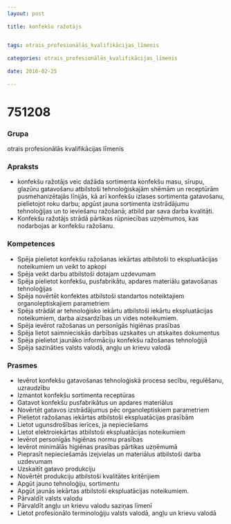 ```yaml
---
layout: post
    
title: konfekšu ražotājs

    
tags: otrais_profesionālās_kvalifikācijas_līmenis
    
categories: otrais_profesionālās_kvalifikācijas_līmenis
    
date: 2016-02-25
    
---
```

# 751208

### Grupa
otrais profesionālās kvalifikācijas līmenis


### Apraksts

* konfekšu ražotājs veic dažāda sortimenta konfekšu masu, sīrupu, glazūru gatavošanu atbilstoši tehnoloģiskajām shēmām un receptūrām pusmehanizētajās līnijās, kā arī konfekšu izlases sortimenta gatavošanu, pielietojot roku darbu; apgūst jauna sortimenta izstrādājumu tehnoloģijas un to ieviešanu ražošanā; atbild par sava darba kvalitāti. 
* Konfekšu ražotājs strādā pārtikas rūpniecības uzņēmumos, kas nodarbojas ar konfekšu ražošanu. 	 

### Kompetences

* Spēja pielietot konfekšu ražošanas iekārtas atbilstoši to ekspluatācijas noteikumiem un veikt to apkopi
* Spēja veikt darbu atbilstoši dotajam uzdevumam
* Spēja pielietot konfekšu, pusfabrikātu, apdares materiālu gatavošanas tehnoloģijas
* Spēja novērtēt konfektes atbilstoši standartos noteiktajiem organoleptiskajiem parametriem
* Spēja strādāt ar tehnoloģisko iekārtu atbilstoši iekārtu ekspluatācijas noteikumiem, darba aizsardzības un vides noteikumiem.
* Spēja ievērot ražošanas un personīgās higiēnas prasības
* Spēja lietot saimnieciskās darbības uzskaites un atskaites dokumentus
* Spēja pielietot jaunāko informāciju konfekšu ražošanas tehnoloģijā
* Spēja sazināties valsts valodā, angļu un krievu valodā

### Prasmes 
* Ievērot konfekšu gatavošanas tehnoloģiskā procesa secību, regulēšanu, uzraudzību
* Izmantot konfekšu sortimenta receptūras
* Gatavot konfekšu pusfabrikātus un apdares materiālus
* Novērtēt gatavos izstrādājumus pēc organoleptiskiem parametriem
* Pielietot ražošanas iekārtas atbilstoši ekspluatācijas prasībām
* Lietot ugunsdrošības ierīces, ja nepieciešams
* Lietot elektroiekārtas atbilstoši ekspluatācijas noteikumiem
* Ievērot personīgās higiēnas normu prasības
* Ievērot minimālās higiēnas prasības pārtikas uzņēmumā
* Pieprasīt nepieciešamās izejvielas un materiālus atbilstoši darba uzdevumam
* Uzskaitīt gatavo produkciju
* Novērtēt produkciju atbilstoši kvalitātes kritērijiem
* Apgūt jauno tehnoloģiju, sortimentu
* Apgūt jaunās iekārtas atbilstoši ekspluatācijas noteikumiem.
* Pārvaldīt valsts valodu
* Pārvaldīt angļu un krievu valodu saziņas līmenī
* Lietot profesionālo terminoloģiju valsts valodā, angļu un krievu valodā